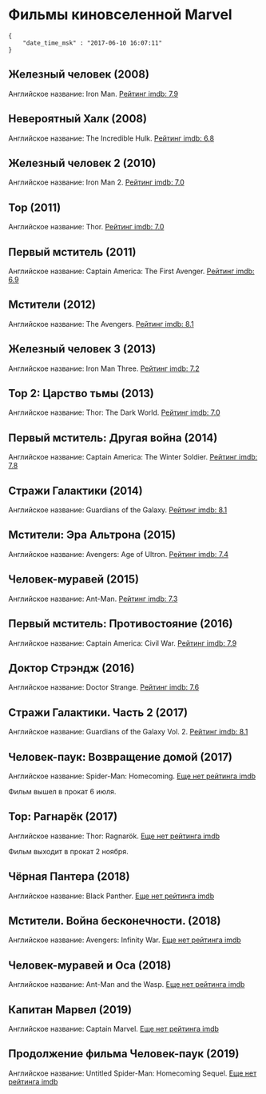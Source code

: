 # Фильмы киновселенной Marvel

```
{
    "date_time_msk" : "2017-06-10 16:07:11"
}
```

## Железный человек (2008)

Английское название: Iron Man. [Рейтинг imdb: 7.9](http://www.imdb.com/title/tt0371746/)

## Невероятный Халк (2008)

Английское название: The Incredible Hulk. [Рейтинг imdb: 6.8](http://www.imdb.com/title/tt0800080/)

## Железный человек 2 (2010)

Английское название: Iron Man 2. [Рейтинг imdb: 7.0](http://www.imdb.com/title/tt1228705/)

## Тор (2011)

Английское название: Thor. [Рейтинг imdb: 7.0](http://www.imdb.com/title/tt0800369/)

## Первый мститель (2011)

Английское название: Captain America: The First Avenger. [Рейтинг imdb: 6.9](http://www.imdb.com/title/tt0458339/)

## Мстители (2012)

Английское название: The Avengers. [Рейтинг imdb: 8.1](http://www.imdb.com/title/tt0848228/)

## Железный человек 3 (2013)

Английское название: Iron Man Three. [Рейтинг imdb: 7.2](http://www.imdb.com/title/tt1300854/)

## Тор 2: Царство тьмы (2013)

Английское название: Thor: The Dark World. [Рейтинг imdb: 7.0](http://www.imdb.com/title/tt1981115/)

## Первый мститель: Другая война (2014)

Английское название: Captain America: The Winter Soldier. [Рейтинг imdb: 7.8](http://www.imdb.com/title/tt1843866/)

## Стражи Галактики (2014)

Английское название: Guardians of the Galaxy. [Рейтинг imdb: 8.1](http://www.imdb.com/title/tt2015381/)

## Мстители: Эра Альтрона (2015)

Английское название: Avengers: Age of Ultron. [Рейтинг imdb: 7.4](http://www.imdb.com/title/tt2395427/)

## Человек-муравей (2015)

Английское название: Ant-Man. [Рейтинг imdb: 7.3](http://www.imdb.com/title/tt0478970/)

## Первый мститель: Противостояние (2016)

Английское название: Captain America: Civil War. [Рейтинг imdb: 7.9](http://www.imdb.com/title/tt3498820/)

## Доктор Стрэндж (2016)

Английское название: Doctor Strange. [Рейтинг imdb: 7.6](http://www.imdb.com/title/tt1211837/)

## Стражи Галактики. Часть 2 (2017)

Английское название: Guardians of the Galaxy Vol. 2. [Рейтинг imdb: 8.1](http://www.imdb.com/title/tt3896198/)

## Человек-паук: Возвращение домой (2017)

Английское название: Spider-Man: Homecoming. [Еще нет рейтинга imdb](http://www.imdb.com/title/tt2250912/)

Фильм вышел в прокат 6 июля.

## Тор: Рагнарёк (2017)

Английское название: Thor: Ragnarök. [Еще нет рейтинга imdb](http://www.imdb.com/title/tt3501632/)

Фильм выходит в прокат 2 ноября.

## Чёрная Пантера (2018)

Английское название: Black Panther. [Еще нет рейтинга imdb](http://www.imdb.com/title/tt1825683/)

## Мстители. Война бесконечности. (2018)

Английское название: Avengers: Infinity War. [Еще нет рейтинга imdb](http://www.imdb.com/title/tt4154756/)

## Человек-муравей и Оса (2018)

Английское название: Ant-Man and the Wasp. [Еще нет рейтинга imdb](http://www.imdb.com/title/tt5095030/)

## Капитан Марвел (2019)

Английское название: Captain Marvel. [Еще нет рейтинга imdb](http://www.imdb.com/title/tt4154664/)

## Продолжение фильма Человек-паук (2019)

Английское название: Untitled Spider-Man: Homecoming Sequel. [Еще нет рейтинга imdb](http://www.imdb.com/title/tt6320628/)
